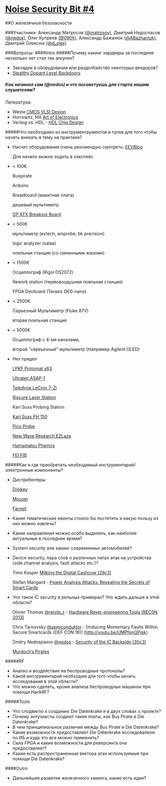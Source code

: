 [Noise Security Bit #4](http://noisebit.podster.fm/4)
=====
##О железячной безопасности


###Участники:
Александр Матросов [(@matrosov)](http://twitter.com/matrosov),
Дмитрий Недоспасов [(@nedos)](http://twitter.com/nedos),
Олег Купреев [(@090h)](http://twitter.com/090h),
Александр Бажанюк [(@ABazhaniuk)](http://twitter.com/ABazhaniuk),
Дмитрий Олексюк [(@d_olex)](http://twitter.com/d_olex)

###Вопросы:
####Intro
#####Почему хакинг хардвары за последние несколько лет стал так аткулен?
- Закладки в оборудовании или раздолбайство некоторых вендоров?
- [Stealthy Dopant Level Backdoors](http://people.umass.edu/gbecker/BeckerChes13.pdf)

##### Как начинал сам (@nedos) и что посоветуешь для старта нашим слушателям?
Литература:

* Weste [CMOS VLSI Design](http://amzn.com/0321547748)
* Horrowitz, Hill [Art of Electronics](http://amzn.com/0521370957)
* Verilog vs. HDL - [HDL Chip Design](http://amzn.com/0965193438)

#####Что необходимо из инструментрументов и тулов для того чтобы начать вникать в тему на практике?
* Насчет оборудования очень рекомендую смотреть: [EEVBlog](http://www.youtube.com/eevblog)

	Для начало можно ходить в хэкспейс

* < 100€

	Buspirate

	Arduino
	
	Breadboard (макетная плата)
	
	дешевый мультиметр
	
	[DP ATX Breakout Board](http://dangerousprototypes.com/2012/06/28/new-prototype-atx-breakout-board/)
* < 500€

	мультиметр (extech, amprobe, bk precision)

	logic analyzer (salae)

	пояльная станция (со смненными жаломи)

* < 1500€

	Осциллограф (Rigol DS2072)
	
	Rework station (термовоздушная пояльная станция)
	
	FPGA Devboard (Terasic DE0-nano)
	
* < 2500€

	Серьезный Мультиметр (Fluke 87V)
	
	вторая пояльная станция
	
* < 5000€

	Осциллограф с 4-мя каналами,
	
	второй "сереьезный" мультиметр (Например Agilent OLED)
	
* Нет придел

	[LPKF Protomat s63](http://www.lpkf.com/products/rapid-pcb-prototyping/circuit-board-plotter/protomat-s63.htm)
	
	[Ultratec ASAP-1](http://www.ultratecusa.com/asap-1)
	
	[Teledyne LeCroy 7-Zi](http://teledynelecroy.com/oscilloscope/oscilloscopeseries.aspx?mseries=341)
	
	[Riscure Laser Station](https://www.riscure.com/security-tools/hardware/diode-laser-station)
	
	Karl Suss Probing Station
	
	[Karl Suss PH 150](http://www.miller-design.com/Pdfs/KarlSussPH150MicroPositioner.pdf)
	
	[Pico Probe](http://www.ggb.com)
	
	[New Wave Research EZLaze](http://www.esi.com/Products/NewWaveResearch/FlatPanelDisplayRepairFailureAnalysis/EzLaze.aspx)
	
	[Hamamatsu Phemos](http://www.hamamatsu.com/jp/en/product/category/5002/5012/PHEMOS-1000/index.html)
	
	[FEI FIB](http://www.fei.com/products/fib/v400-ace/)

#####Как и где приобретать необходимый инструментарий/электронные компоненты?
* Дистрибютеры:

	[Digikey](http://www.digikey.ru)

	[Mouser](http://ru.mouser.com)

	[Farnell](http://ru.farnell.com)

- Какие тематические евенты стоило бы постетить и какую пользу из них можно извлечь? 
- Какие направления можно особо выделить, как наиболее актуальные в последнее время?
- System security или хакинг современных автомобилей?
- Device security, пара слов о различных типах атак на устройства (side channel analysis, fault attacks etc.)?

	Timo Kasper [Milking the Digital Cashcow (29c3)](http://youtu.be/Y1o2ST03O8I)
	
	Stefan Mangard - [Power Analysis Attacks: Revealing the Secrets of Smart Cards](http://amzn.com/0387308571)

- Что такое IC security в рельных примерах? Что ждать дальше в этой области?

	Olivier Thomas [@reivilo_t](http://twitter.com/reivilo_t) - [Hardware Rever-engineering Tools (REC0N 2013)](http://recon.cx/2013/schedule/events/44.html)
	
	Chris Tarnovsky [@semiconduktor](https://twitter.com/semiconduktor) - [Inducing Momentary Faults Within Secure Smartcards (DEF CON 16)] (http://youtu.be/UMPfgnQPjpk)

	Dmitry Nedospasov [@nedos](https://twitter.com/nedos) - [Security of the IC Backside (30c3)](http://youtu.be/wmv7tu7FSW0)
	
	[Murdoch’s Pirates](http://amzn.com/B009VA1NVU)

#####RF
- Анализ и воздействие на беспроводные протоколы?
- Какой инструментарий необходим для того чтобы начать исследования в этой области?
- Что можно сделать, кроме анализа беспроводных машинок при помощи HackRF?

#####Tools
- Что сподвигло к созданию Die Datenkrake и в двух словах о проекте?
- Почему энтузиасты создают такие платы, как Bus Pirate и Die Datenkrake?
- В чем принципиальное различие между Bus Pirate и Die Datenkrake?
- Какие возможности предоставляет Die Datenkrake исследователю по ИБ и куда это все можно применить?
- Сила FPGA и какие возможности для реверсинга она предоставляет?
- Какие есть распространенные вектора атак используемые при помощи Die Datenkrake?

####Outro
- Дальнейшее развитие железячного хакинга, какие есть идеи?





